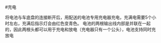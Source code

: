 #充电

将电池与车底盘的连接断开后，用配送的电池专用充电器充电，充满电需要5个小时左右，充满后指示灯会由红色变青色。
电池的两根输出线内部是并联在一起的，因此两根头都可以用于充电和放电（充电器只有一个公头），电池支持同时充放电

